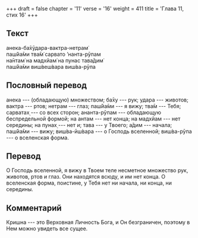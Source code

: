 +++
draft = false
chapter = '11'
verse = '16'
weight = 411
title = 'Глава 11, стих 16'
+++
## Текст

анека-ба̄хӯдара-вактра-нетрам̇  
паш́йа̄ми тва̄м̇ сарвато ’нанта-рӯпам  
на̄нтам̇ на мадхйам̇ на пунас тава̄дим̇  
паш́йа̄ми виш́веш́вара виш́ва-рӯпа

## Пословный перевод

анека --- (обладающую) множеством; ба̄ху --- рук; удара --- животов;
вактра --- ртов; нетрам --- глаз; паш́йа̄ми --- я вижу; тва̄м --- Тебя;
сарватах̣ --- со всех сторон; ананта-рӯпам --- обладающую беспредельной
формой; на антам --- нет конца; на мадхйам --- нет середины; на пунах̣
--- нет и; тава --- у Твоего; а̄дим --- начала; паш́йа̄ми --- вижу;
виш́ва-ӣш́вара --- о Господь вселенной; виш́ва-рӯпа --- о вселенская форма.

## Перевод

О Господь вселенной, я вижу в Твоем теле несметное множество рук,
животов, ртов и глаз. Они находятся всюду, и им нет конца. О вселенская
форма, поистине, у Тебя нет ни начала, ни конца, ни середины.

## Комментарий

Кришна --- это Верховная Личность Бога, и Он безграничен, поэтому в Нем
можно увидеть все сущее.
